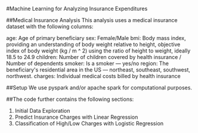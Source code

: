 #Machine Learning for Analyzing Insurance Expenditures


##Medical Insurance Analysis
This analysis uses a medical insurance dataset with the following columns:

age: Age of primary beneficiary
sex: Female/Male
bmi: Body mass index, providing an understanding of body weight relative to height, objective index of body weight (kg / m ^ 2) using the ratio of height to weight, ideally 18.5 to 24.9
children: Number of children covered by health insurance / Number of dependents
smoker: Is a smoker — yes/no
region: The beneficiary's residential area in the US — northeast, southeast, southwest, northwest.
charges: Individual medical costs billed by health insurance

##Setup
We use pyspark and/or apache spark for computational purposes. 

##The code further contains the following sections:
1. Initial Data Exploration
2. Predict Insurance Charges with Linear Regression
3. Classification of High/Low Charges with Logistic Regression


